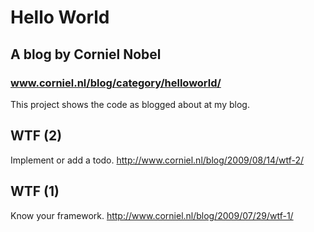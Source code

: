 Hello World
===========

A blog by Corniel Nobel
-----------------------

### www.corniel.nl/blog/category/helloworld/

This project shows the code as blogged about at my blog.

WTF (2)
-------
Implement or add a todo.
http://www.corniel.nl/blog/2009/08/14/wtf-2/

WTF (1)
-------
Know your framework.
http://www.corniel.nl/blog/2009/07/29/wtf-1/